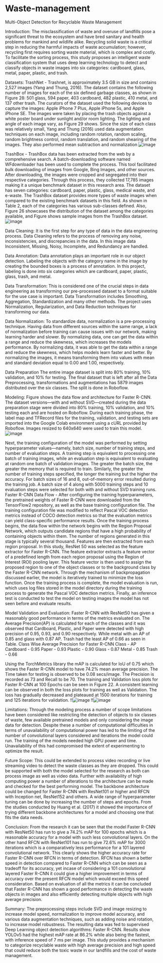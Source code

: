 # Waste-management
Multi-Object Detection for Recyclable Waste Management

Introduction:
The misclassification of waste and overuse of landfills pose a significant threat to the
ecosystem and have bred sanitary and health problems for mankind and wildlife alike. Recycling
solid waste is a critical step in reducing the harmful impacts of waste accumulation; however,
recycling first requires sorting waste material, which is complex and costly. To facilitate the
sorting process, this study proposes an intelligent waste classification system that uses deep
learning technology to detect and classify objects in waste images into six categories: cardboard,
glass, metal, paper, plastic, and trash.

Datasets:
TrashNet - Trashnet, is approximately 3.5 GB in size and contains 2,527 images (Yang
and Thung, 2016). The dataset contains the following number of images for each of the six
defined garbage classes, as shown in Figure 28: 501 glass, 594 paper, 403 cardboard, 482 plastic,
410 metal, and 137 other trash. The curators of the dataset used the following devices to capture
the images: Apple iPhone 7 Plus, Apple iPhone 5s, and Apple iPhone SE. The images were taken
by placing the trash objects against a white poster board under sunlight and/or room lighting. The
lighting and angle of each image vary, as Figure 29 shows. Since the size of each class was
relatively small, Yang and Thung (2016) used data augmentation techniques on each image,
including random rotation, random scaling, random brightness control, random translation, and
random shearing of the images. They also performed mean subtraction and normalization
![image](https://github.com/SadakhyaNarnur/Waste-management/assets/111921205/bea2ab15-f96b-4e89-a484-ab4b70649390)

TrashBox - TrashBox data has been extracted from the web by a comprehensive search. A
batch-downloading software named WFdownloader has been used to complete the process. This
tool facilitated bulk downloading of images from Google, Bing Images, and other sources. After
downloading, the images were cropped and segregated into their respective categories. Through
this process, they collected 17,785 images making it a unique benchmark dataset in this research
area. The dataset has seven categories: cardboard, paper, plastic, glass, medical waste, and
e-waste. The TrashBox dataset provides more types of waste images when compared to the
existing benchmark datasets in this field. As shown in Table 2, each of the categories has various
sub-classes defined. Also, Figure 26 showcases the distribution of the dataset among the
categories available, and Figure shows sample images from the TrashBox dataset.
![image](https://github.com/SadakhyaNarnur/Waste-management/assets/111921205/1a8dbe91-f938-473d-8d2a-7b42b7f1c47f)

Data Cleaning:
It is the first step for any type of data in the data engineering process. Data Cleaning
refers to the process of removing any noise, inconsistencies, and discrepancies in the data. In this
image data Inconsistent, Missing, Noisy, Incomplete, and Redundancy are handled.

Data Annotation:
Data annotation plays an important role in our object detection. Labeling the objects with
the category name in the image by creating the bounded boxes is a process of annotation. In this
project, labeling is done into six categories which are cardboard, paper, plastic, glass, trash, and
metal.

Data Transformation:
This is considered one of the crucial steps in data engineering as transforming our
pre-processed dataset to a format suitable for the use case is important. Data Transformation
includes Smoothing, Aggregation, Standardization and many other methods. The project uses
Normalization, Regularization, and Data Reduction techniques for transforming our data.

Data Normalization:
To standardize data, normalization is a pre-processing technique. Having data from
different sources within the same range, a lack of normalization before training can cause issues
with our network, making learning harder and slower. By normalizing data, one can get the data
within a range and reduce the skewness, which increases the models performance. By
normalizing data, it was able to get the data within a range and reduce the skewness, which helps
models learn faster and better. By normalizing the images, it means transforming them into
values with mean and standard deviation equal to 0.00 and 1.00, respectively.

Data Preparation
The entire image dataset is split into 80% training, 10% validation, and 10% for testing.
The final dataset that is left after all the Data Preprocessing, transformations and augmentations
has 5879 images distributed over the six classes. The split is done in Roboflow.

Modeling:
Figure shows the data flow and architecture for Faster R-CNN. The
dataset versions—with and without SVD—created during the data preparation stage were
divided into 80% training, 10% validation, and 10% testing each and are hosted on Roboflow.
During each training phase, the label map and TFRecord files for the training, validation, and
testing sets are imported into the Google Colab environment using a cURL provided by
Roboflow. Images resized to 640x640 were used to train this model.
![image](https://github.com/SadakhyaNarnur/Waste-management/assets/111921205/133cbc11-6a62-49d7-8577-071a6a5fc504)

Next, the training configuration of the model was performed by setting hyperparameter
values—namely, batch size, number of training steps, and number of evaluation steps. A training
step is equivalent to processing one batch of training images, while an evaluation step is
equivalent to evaluating at random one batch of validation images. The greater the batch size, the
greater the memory that is required to train. Similarly, the greater the number of training steps
specified, the longer the training but the higher the accuracy. For batch sizes of 16 and 8,
out-of-memory error resulted during the training job. A batch size of 4 along with 5000 training
steps and 10 evaluation steps were selected for both with and without SVD training runs.
Faster R-CNN Data Flow - After configuring the training hyperparameters, the pretrained weights of Faster R-CNN
were downloaded from the TensorFlow2 repository, as well as the base training configuration
file. The training configuration file was modified to reflect Pascal VOC detection metrics instead
of COCO detection metrics so that the evaluation metrics can yield class-specific performance
results.
Once the training process begins, the data flow within the network begins with the
Region Proposal Network, which outputs candidate regions that have a high probability of
containing objects within them. The number of regions generated in this stage is typically several
thousand. Features are then extracted from each region proposal. In this study, ResNet 50 was
selected as the feature extractor for Faster R-CNN. The feature extractor extracts a feature vector
of a predefined length from each region proposal using the Region of Interest (ROI) pooling layer. This feature vector is then used to assign the proposed region to one of the object classes
or to the background class by the Faster R-CNN network. Through the mechanism of
backpropagation discussed earlier, the model is iteratively trained to minimize the loss function.
Once the training process is complete, the model evaluation is run, which uses log files
stored in the model directory during the training process to generate the Pascal VOC detection
metrics. Finally, an inference test is conducted to test the model on testing images the model has
not seen before and evaluate results.

Model Validation and Evaluation:
Faster R-CNN with ResNet50 has given a reasonably good performance in terms of the
metrics evaluated on. The Average Precision(AP) is calculated for each of the classes and it was
observed that Cardboard, Plastic, and Paper were detected with high precision of 0.95, 0.93, and
0.90 respectively. While metal with an AP of 0.85 and glass with 0.87 AP. Trash had the least
AP of 0.66 as seen in Table.
Class Wise Average Precision for Faster R-CNN
Class - AP
Cardboard -  0.95
Paper - 0.93
Plastic - 0.90
Glass - 0.87
Metal - 0.85
Trash - 0.66

Using the TorchMetrics library the mAP is calculated for IoU of 0.75 which shows the
Faster R-CNN model to have 74.2% mean average precision. The Time taken for testing is
observed to be 0.08 secs/image. The Precision is recorded as 73 and Recall to be 70. The training
and Validation loss plots for Faster R-CNN at 100 Epochs can be seen in Figure 22. A consistent
learning can be observed in both the loss plots for training as well as Validation. The loss has
gradually decreased and plateaued at 1500 iterations for training and 125 iterations for
validation.
!!![image](https://github.com/SadakhyaNarnur/Waste-management/assets/111921205/3920b85f-2bab-44c8-8ed0-c54a9fae2165)
!!![image](https://github.com/SadakhyaNarnur/Waste-management/assets/111921205/ea7c522f-53d8-46e2-9014-1964033b0a90)

Limitations:
Through the modeling process a number of scope limitations have been considered like
restricting the detection of objects to six classes of waste, few available pretrained models and
only considering the image data for detection. Despite these a number of computational
difficulties in terms of unavailability of computational power has led to the limiting of the
number of convolutional layers considered and iterations the model could run. The training of
the models needed high GPU power and time. Unavailability of this had compromised the extent
of experimenting to optimize the result.

Future Scope: 
This could be extended to process video recording or live streaming video to detect the
waste classes as they are dropped. This could be supported with both the model selected for the
research as both can process image as well as video data. Further with availability of high
computing power a number of alterations to the architecture can be made and checked for the
best performing model. The backbone architecture could be changed for Faster R-CNN with
ResNet101 or higher and RFCN with Inception net, ResNet152 and others. A wide range of
hyperparameter tuning can be done by increasing the number of steps and epochs. From the
studies conducted by Huang et al. (2017) it showed the importance of trying different backbone
architectures for a model and choosing one that fits the data needs.

Conclusion:
From the research it can be seen that the model Faster R-CNN with ResNet50 has run to
give a 74.2% mAP for 100 epochs which is a reasonable accuracy for a model with such less
convolutional layers. On the other hand RFCN with ResNet101 has run to give 72.6% mAP for
3000 iterations which is a comparatively less performance for a 101 layered convolutional
network. This clearly shows the higher accuracy rate for Faster R-CNN over RFCN in terms of
detection. RFCN has shown a better speed in detection compared to Faster R-CNN which can be
seen as a tradeoff for its accuracy, yet incase of considering a 101 convolutional layered Faster
R-CNN it could give a higher improvement in terms of accuracy over the present RFCN model
which would exceed this speed consideration. Based on evaluation of all the metrics it can be
concluded that Faster R-CNN has shown a good performance in detecting the waste objects in
images and also efficiently detecting multiple objects with high average precision.

Summary:
The preprocessing steps include SVD and image resizing to
increase model speed, normalization to improve model accuracy, and various data augmentation
techniques, such as adding noise and rotation, to increase model robustness. The resulting data
was fed to supervised Deep Learning object detection algorithms: Faster R-CNN. 
Results show YOLOv5 had the highest mAP rate at 86.2% while also being
the fastest, with inference speed of 7 ms per image. This study provides a mechanism to
categorize recyclable waste with high average precision and high speed that could reduce both
the toxic waste in our landfills and the cost of waste management.
